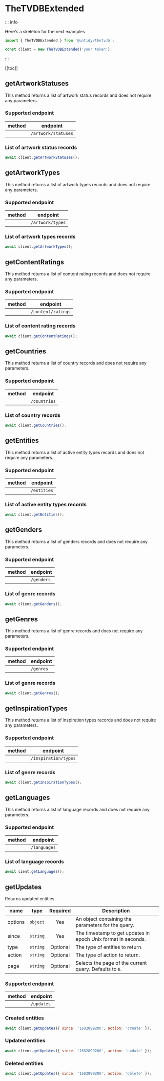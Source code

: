 # TheTVDBExtended

::: info

Here's a skeleton for the next examples

```js
import { TheTVDBExtended } from '@untidy/thetvdb';

const client = new TheTVDBExtended('your token');
```

:::

[[toc]]

## getArtworkStatuses

This method returns a list of artwork status records and does not require any parameters.

### Supported endpoint <Badge type="warning" text="endpoint" />

| method                          | endpoint            |
| ------------------------------- | ------------------- |
| <Badge type="tip" text="GET" /> | `/artwork/statuses` |

### List of artwork status records <Badge type="tip" text="example" />

```js
await client.getArtworkStatuses();
```

## getArtworkTypes

This method returns a list of artwork types records and does not require any parameters.

### Supported endpoint <Badge type="warning" text="endpoint" />

| method                          | endpoint         |
| ------------------------------- | ---------------- |
| <Badge type="tip" text="GET" /> | `/artwork/types` |

### List of artwork types records <Badge type="tip" text="example" />

```js
await client.getArtworkTypes();
```

## getContentRatings

This method returns a list of content rating records and does not require any parameters.

### Supported endpoint <Badge type="warning" text="endpoint" />

| method                          | endpoint           |
| ------------------------------- | ------------------ |
| <Badge type="tip" text="GET" /> | `/content/ratings` |

### List of content rating records <Badge type="tip" text="example" />

```js
await client.getContentRatings();
```

## getCountries

This method returns a list of country records and does not require any parameters.

### Supported endpoint <Badge type="warning" text="endpoint" />

| method                          | endpoint     |
| ------------------------------- | ------------ |
| <Badge type="tip" text="GET" /> | `/countries` |

### List of country records<Badge type="tip" text="example" />

```js
await client.getCountries();
```

## getEntities

This method returns a list of active entity types records and does not require any parameters.

### Supported endpoint <Badge type="warning" text="endpoint" />

| method                          | endpoint    |
| ------------------------------- | ----------- |
| <Badge type="tip" text="GET" /> | `/entities` |

### List of active entity types records<Badge type="tip" text="example" />

```js
await client.getEntities();
```

## getGenders

This method returns a list of genders records and does not require any parameters.

### Supported endpoint <Badge type="warning" text="endpoint" />

| method                          | endpoint   |
| ------------------------------- | ---------- |
| <Badge type="tip" text="GET" /> | `/genders` |

### List of genre records <Badge type="tip" text="example" />

```js
await client.getGenders();
```

## getGenres

This method returns a list of genre records and does not require any parameters.

### Supported endpoint <Badge type="warning" text="endpoint" />

| method                          | endpoint  |
| ------------------------------- | --------- |
| <Badge type="tip" text="GET" /> | `/genres` |

### List of genre records <Badge type="tip" text="example" />

```js
await client.getGenres();
```

## getInspirationTypes

This method returns a list of inspiration types records and does not require any parameters.

### Supported endpoint <Badge type="warning" text="endpoint" />

| method                          | endpoint             |
| ------------------------------- | -------------------- |
| <Badge type="tip" text="GET" /> | `/inspiration/types` |

### List of genre records <Badge type="tip" text="example" />

```js
await client.getInspirationTypes();
```

## getLanguages

This method returns a list of language records and does not require any parameters.

### Supported endpoint <Badge type="warning" text="endpoint" />

| method                          | endpoint     |
| ------------------------------- | ------------ |
| <Badge type="tip" text="GET" /> | `/languages` |

### List of language records <Badge type="tip" text="example" />

```js
await cient.getLanguages();
```

## getUpdates

Returns updated entities.

| name    | type     | Required | Description                                                   |
| ------- | -------- | :------: | ------------------------------------------------------------- |
| options | `object` |   Yes    | An object containing the parameters for the query.            |
| since   | `string` |   Yes    | The timestamp to get updates in epoch Unix format in seconds. |
| type    | `string` | Optional | The type of entities to return.                               |
| action  | `string` | Optional | The type of action to return.                                 |
| page    | `string` | Optional | Selects the page of the current query. Defaults to `0`.       |

### Supported endpoint <Badge type="warning" text="endpoint" />

| method                          | endpoint   |
| ------------------------------- | ---------- |
| <Badge type="tip" text="GET" /> | `/updates` |

### Created entities <Badge type="tip" text="example" />

```js
await client.getUpdates({ since: '1682899200', action: 'create' });
```

### Updated entities <Badge type="tip" text="example" />

```js
await client.getUpdates({ since: '1682899200', action: 'update' });
```

### Deleted entities <Badge type="tip" text="example" />

```js
await client.getUpdates({ since: '1682899200', action: 'delete' });
```
